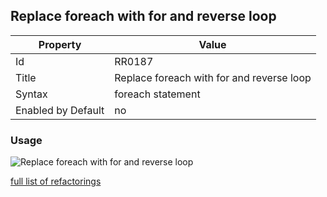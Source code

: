 ## Replace foreach with for and reverse loop

Property | Value
--- | --- 
Id | RR0187
Title | Replace foreach with for and reverse loop
Syntax | foreach statement
Enabled by Default | no

### Usage

![Replace foreach with for and reverse loop](../../images/refactorings/ReplaceForEachWithForAndReverseLoop.png)

[full list of refactorings](Refactorings.md)
